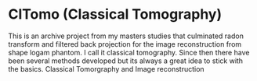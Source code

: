 # ClTomo (Classical Tomography)
This is an archive project from my masters studies that culminated radon transform and filtered back projection for the image reconstruction from shape logam phantom. I call it classical tomography. Since then there have been several methods developed but its always a great idea to stick with the basics.
Classical Tomorgraphy and Image reconstruction
